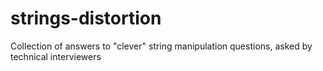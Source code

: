 # strings-distortion
Collection of answers to "clever" string manipulation questions, asked by technical interviewers

